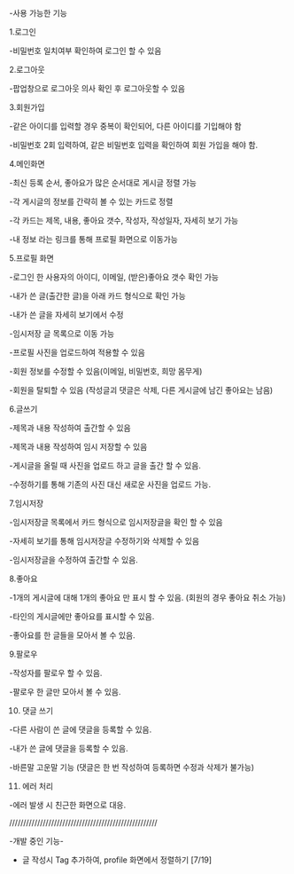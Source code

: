 -사용 가능한 기능

1.로그인

-비밀번호 일치여부 확인하여 로그인 할 수 있음


2.로그아웃

-팝업창으로 로그아웃 의사 확인 후 로그아웃할 수 있음


3.회원가입

-같은 아이디를 입력할 경우 중복이 확인되어, 다른 아이디를 기입해야 함

-비밀번호 2회 입력하여, 같은 비밀번호 입력을 확인하여 회원 가입을 해야 함.


4.메인화면

-최신 등록 순서, 좋아요가 많은 순서대로 게시글 정렬 가능

-각 게시글의 정보를 간략히 볼 수 있는 카드로 정렬

-각 카드는 제목, 내용, 좋아요 갯수, 작성자, 작성일자, 자세히 보기 가능

-내 정보 라는 링크를 통해 프로필 화면으로 이동가능


5.프로필 화면

-로그인 한 사용자의 아이디, 이메일, (받은)좋아요 갯수 확인 가능

-내가 쓴 글(출간한 글)을 아래 카드 형식으로 확인 가능

-내가 쓴 글을 자세히 보기에서 수정

-임시저장 글 목록으로 이동 가능

-프로필 사진을 업로드하여 적용할 수 있음

-회원 정보를 수정할 수 있음(이메일, 비밀번호, 희망 몸무게)

-회원을 탈퇴할 수 있음 (작성글괴 댓글은 삭제, 다른 게시글에 남긴 좋아요는 남음)


6.글쓰기

-제목과 내용 작성하여 출간할 수 있음

-제목과 내용 작성하여 임시 저장할 수 있음

-게시글을 올릴 때 사진을 업로드 하고 글을 출간 할 수 있음.

-수정하기를 통해 기존의 사진 대신 새로운 사진을 업로드 가능.


7.임시저장

-임시저장글 목록에서 카드 형식으로 임시저장글을 확인 할 수 있음

-자세히 보기를 통해 임시저장글 수정하기와 삭제할 수 있음

-임시저장글을 수정하여 출간할 수 있음.


8.좋아요

-1개의 게시글에 대해 1개의 좋아요 만 표시 할 수 있음. (회원의 경우 좋아요 취소 가능)

-타인의 게시글에만 좋아요를 표시할 수 있음.

-좋아요를 한 글들을 모아서 볼 수 있음.

9.팔로우

-작성자를 팔로우 할 수 있음.

-팔로우 한 글만 모아서 볼 수 있음.

10. 댓글 쓰기

-다른 사람이 쓴 글에 댓글을 등록할 수 있음.

-내가 쓴 글에 댓글을 등록할 수 있음.

-바른말 고운말 기능 (댓글은 한 번 작성하여 등록하면 수정과 삭제가 불가능)

11. 에러 처리

-에러 발생 시 친근한 화면으로 대응.

/////////////////////////////////////////////////////

-개발 중인 기능-

- 글 작성시 Tag 추가하여, profile 화면에서 정렬하기  [7/19]


